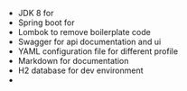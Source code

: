 * JDK 8 for 
* Spring boot for 
* Lombok to remove boilerplate code
* Swagger for api documentation and ui
* YAML configuration file for different profile
* Markdown for documentation 
* H2 database for dev environment
* 